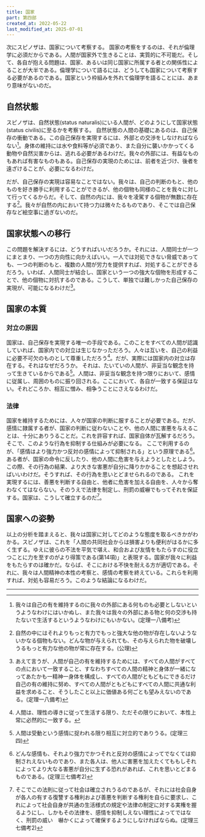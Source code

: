 ```yaml
---
title: 国家
part: 第四部
created_at: 2022-05-22
last_modified_at: 2025-07-01
---
```


次にスピノザは、国家について考察する。
国家の考察をするのは、それが倫理学に必須だからである。人間が国家外で生きることは、実質的に不可能だ。そして、各自が抱える問題は、国家、あるいは同じ国家に所属する者との関係性によることが大半である。倫理学について語るには、どうしても国家について考察する必要があるのである。国家という枠組みを外れて倫理学を語ることには、あまり意味がないのだ。

## 自然状態

スピノザは、自然状態(status naturalis)にいる人間が、どのようにして国家状態(status civilis)に至るかを考察する。
自然状態の人間の基礎にあるのは、自己保存の衝動である。この自己保存を実現するには、外部との交渉をしなければならない[^ref2-2-1]。身体の維持には水や食料等が必須であり、また自分に襲いかかってくる動物や自然災害からは、逃れる必要があるわけだ。我々の外部には、有益なものもあれば有害なものもある。自己保存の実現のためには、前者を近づけ、後者を遠ざけることが、必要になるわけだ。

[^ref2-2-1]:我々は自己の有を維持するのに我々の外部にある何ものも必要としないというようなわけにはいかぬし、また我々は我々の外部にある物と何の交渉も持たないで生活するというようなわけにもいかない。(定理一八備考)

だが、自己保存の実現は容易なことではない。我々は、自己の判断のもと、他のものを好き勝手に利用することができるが、他の個物も同様のことを我々に対して行ってくるからだ。そして、自然の内には、我々を凌駕する個物が無数に存在する[^ref2-2-2]。我々が自然の内において持つ力は微々たるものであり、そこでは自己保存など絵空事に過ぎないのだ。

[^ref2-2-2]:自然の中にはそれよりもっと有力でもっと強大な他の物が存在しないようないかなる個物もない。どんな物が与えられても、その与えられた物を破壊しうるもっと有力な他の物が常に存在する。(公理)

## 国家状態への移行

この問題を解決するには、どうすればいいだろうか。それには、人間同士が一つにまとまり、一つの方向性に向かえばいい。一人では対処できない脅威であっても、一つの判断のもと、複数の人間が労力を提供すれば、対処することができるだろう。いわば、人間同士が結合し、国家という一つの強大な個物を形成することで、他の個物に対抗するのである。こうして、単独では難しかった自己保存の実現が、可能になるわけだ[^ref2-3-1]。

[^ref2-3-1]:あえて言うが、人間が自己の有を維持するためには、すべての人間がすべての点において一致すること、すなわちすべての人間の精神と身体が一緒になってあたかも一精神一身体を構成し、すべての人間がともどもにできるだけ自己の有の維持に努め、すべての人間がともどもにすべての人間に共通な利益を求めること、そうしたこと以上に価値ある何ごとも望みえないのである。(定理一八備考)

## 国家の本質

### 対立の原因

国家は、自己保存を実現する唯一の手段である。このことをすべての人間が認識していれば、国家内での対立は生じなかっただろう。人々は互いを、自己の利益に必要不可欠のものとして尊重しただろう[^ref2-4-1]。だが、実際には国家内の対立は存在する。それはなぜだろうか。
それは、たいていの人間が、非妥当な観念を持って生きているからである[^ref2-4-2]。人間は、非妥当な観念を持つ限りにおいて、感情に従属し、周囲のものに振り回される。ここにおいて、各自が一致する保証はない。それどころか、相互に憎み、相争うことにさえなるわけだ。

[^ref2-4-1]:人間は、理性の導きに従って生活する限り、ただその限りにおいて、本性上常に必然的に一致する。

[^ref2-4-2]:人間は受動という感情に捉われる限り相互に対立的でありうる。(定理三四)

### 法律

国家を維持するためには、人々が国家の判断に服することが必要である。だが、感情に隷属する者が、国家の判断に従わないことや、他の人間に害悪を与えることは、十分にありうることだ。これを許容すれば、国家自体が瓦解するだろう。そこで、このような行為を抑制する仕組みが必要になる。
ここで利用するのが、「感情はより強力かつ反対の感情によって抑制される」という原理である[^ref2-5-1]。ある者が、国家の命令に反したり、他の人間に危害を与えようとしたとしよう。この際、その行為の結果、より大きな害悪が自分に降りかかることを想起させればいいわけだ。そうすれば、その行為を思いとどませられるのである。
これを実現するには、善悪を判断する自由と、他者に危害を加える自由を、人々から奪わなくてはならない。そのうえで法律を制定し、刑罰の威嚇でもってそれを保証する。国家は、こうして確立するのだ[^ref2-5-2]。

[^ref2-5-1]:どんな感情も、それより強力でかつそれと反対の感情によってでなくては抑制されえないものであり、また各人は、他人に害悪を加えたくてももしそれによってより大なる害悪が自分に生ずる恐れがあれば、これを思いとどまるものである。(定理三七備考2)

[^ref2-5-2]:そこでこの法則に従って社会は確立されうるのであるが、それには社会自身が各人の有する復讐する権利および善悪を判断する権利を自らに要求し、これによって社会自身が共通の生活様式の規定や法律の制定に対する実権を握るようにし、しかもその法律を、感情を抑制しえない理性によってではなく、刑罰の威い　嚇かくによって確保するようにしなければならぬ。(定理三七備考2)

## 国家への姿勢

以上の分析を踏まえると、我々は国家に対してどのような態度を取るべきかがわかる。スピノザは、これを「人間の共同社会からは損害よりも便利がはるかに多く生ずる。ゆえに彼らの不法を平気で堪え、和合および友情をもたらすのに役立つことに力を至すのがより得策である(第14項)」と表現する。国家が我々に利益をもたらすのは確かだ。ならば、そこにおける不快を耐える方が適切である。それに、我々は人間精神の本性の考察と、感情の考察を終えている。これらを利用すれば、対処も容易だろう。このような結論になるわけだ。

---